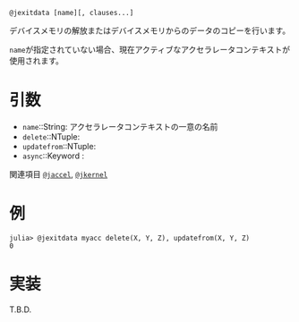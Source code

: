 ```
@jexitdata [name][, clauses...]
```

デバイスメモリの解放またはデバイスメモリからのデータのコピーを行います。

`name`が指定されていない場合、現在アクティブなアクセラレータコンテキストが使用されます。

# 引数

  * `name`::String: アクセラレータコンテキストの一意の名前
  * `delete`::NTuple:
  * `updatefrom`::NTuple:
  * `async`::Keyword :

関連項目 [`@jaccel`](@jaccel), [`@jkernel`](@jkernel)

# 例

```julia-repl
julia> @jexitdata myacc delete(X, Y, Z), updatefrom(X, Y, Z)
0
```

# 実装

T.B.D.
